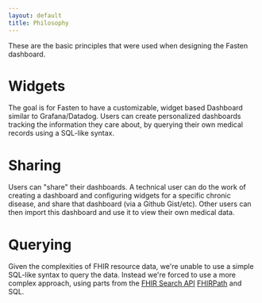 ```yaml
---
layout: default
title: Philosophy
---
```


These are the basic principles that were used when designing the Fasten dashboard.

# Widgets


The goal is for Fasten to have a customizable, widget based Dashboard similar to Grafana/Datadog. 
Users can create personalized dashboards tracking the information they care about, by querying their own medical records using a SQL-like syntax. 


# Sharing

Users can "share" their dashboards. A technical user can do the work of creating a dashboard and configuring 
widgets for a specific chronic disease, and share that dashboard (via a Github Gist/etc). 
Other users can then import this dashboard and use it to view their own medical data. 

# Querying

Given the complexities of FHIR resource data, we're unable to use a simple SQL-like syntax to query the data. 
Instead we're forced to use a more complex approach, using parts from the [FHIR Search API](https://www.hl7.org/fhir/search.html) 
[FHIRPath](https://hl7.org/fhir/fhirpath.html) and SQL.



